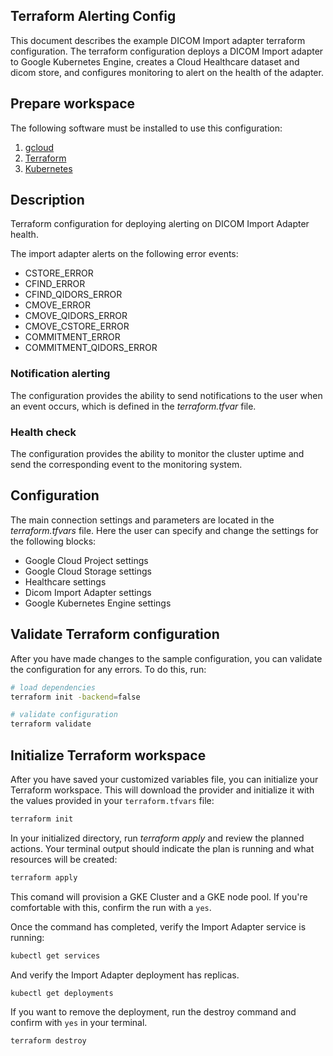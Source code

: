 ## Terraform Alerting Config
This document describes the example DICOM Import adapter terraform configuration. The terraform configuration deploys a DICOM Import adapter to Google Kubernetes Engine, creates a Cloud Healthcare dataset and dicom store, and configures monitoring to alert on the health of the adapter.

## Prepare workspace
The following software must be installed to use this configuration:
1. [gcloud](https://cloud.google.com/sdk/docs/install)
2. [Terraform](https://www.terraform.io/downloads.html)
3. [Kubernetes](https://kubernetes.io/docs/tasks/tools/install-kubectl/)
## Description
Terraform configuration for deploying alerting on DICOM Import Adapter health.

The import adapter alerts on the following error events:
* CSTORE_ERROR
* CFIND_ERROR
* CFIND_QIDORS_ERROR
* CMOVE_ERROR
* CMOVE_QIDORS_ERROR
* CMOVE_CSTORE_ERROR
* COMMITMENT_ERROR
* COMMITMENT_QIDORS_ERROR

### Notification alerting
The configuration provides the ability to send notifications to the user when an event occurs, which is defined in the *terraform.tfvar* file.

### Health check
The configuration provides the ability to monitor the cluster uptime and send the corresponding event to the monitoring system.

## Configuration
The main connection settings and parameters are located in the *terraform.tfvars* file. Here the user can specify and change the settings for the following blocks:
* Google Cloud Project settings
* Google Cloud Storage settings
* Healthcare settings
* Dicom Import Adapter settings
* Google Kubernetes Engine settings

## Validate Terraform configuration
After you have made changes to the sample configuration, you can validate the configuration for any errors. To do this, run:
```bash
# load dependencies
terraform init -backend=false

# validate configuration
terraform validate
```

## Initialize Terraform workspace
After you have saved your customized variables file, you can initialize your Terraform workspace. This will download the provider and initialize it with the values provided in your `terraform.tfvars` file:
```bash
terraform init
```
In your initialized directory, run *terraform apply* and review the planned actions. Your terminal output should indicate the plan is running and what resources will be created:
```bash
terraform apply
```
This comand will provision a GKE Cluster and a GKE node pool. If you're comfortable with this, confirm the run with a `yes`.

Once the command has completed, verify the Import Adapter service is running:
```bash
kubectl get services
```
And verify the Import Adapter deployment has replicas.
```bash
kubectl get deployments
```

If you want to remove the deployment, run the destroy command and confirm with `yes` in your terminal.
```bash
terraform destroy
```
